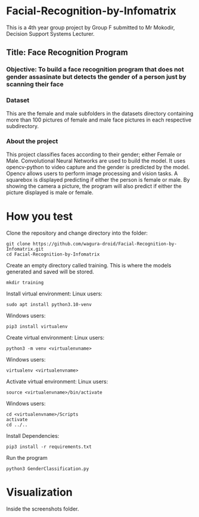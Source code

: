 # Facial-Recognition-by-Infomatrix
This is a 4th year group project by Group F submitted to Mr Mokodir, Decision Support Systems Lecturer.

## Title: Face Recognition Program

### Objective: To build a **face recognition program** that does not gender assasinate but detects the gender of a person just by scanning their face

### Dataset
This are the female and male subfolders in the datasets directory containing more than 100 pictures of female and male face pictures in each 
respective subdirectory.
  
### About the project
This project classifies faces according to their gender; either Female or Male.
Convolutional Neural Networks are used to build the model.
It uses opencv-python to video capture and the gender is predicted by the model. Opencv allows users to perform image processing and vision tasks.
A squarebox is displayed predicting if either the person is female or male.
By showing the camera a picture, the program will also predict if either the picture displayed is male or female.

# How you test
Clone the repository and change directory into the folder:
``` 
git clone https://github.com/wagura-droid/Facial-Recognition-by-Infomatrix.git
cd Facial-Recognition-by-Infomatrix
```

Create an empty directory called training. This is where the models generated and saved will be stored.
```
mkdir training
```

Install virtual environment:
Linux users:
```
sudo apt install python3.10-venv
```
Windows users:
```
pip3 install virtualenv
```
Create virtual environment:
Linux users:
```
python3 -m venv <virtualenvname>
```
Windows users:
```
virtualenv <virtualenvname>
```
Activate virtual environment:
Linux users:
```
source <virtualenvname>/bin/activate
 ```
Windows users:
```
cd <virtualenvname>/Scripts
activate
cd ../..
```
Install Dependencies:
```
pip3 install -r requirements.txt
```
Run the program
```
python3 GenderClassification.py
```
  
# Visualization
Inside the screenshots folder.

